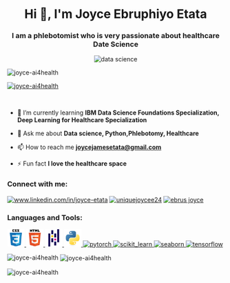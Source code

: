 <h1 align="center">Hi 👋, I'm Joyce Ebruphiyo Etata</h1>
<h3 align="center">I am a phlebotomist who is very passionate about healthcare Date Science</h3>

<p align="center">
  <img src="https://github.com/joyce-ai4health/your-repo/raw/main/data-science-logo.png" alt="data science" width="400" />
</p>




<p align="left"> <img src="https://komarev.com/ghpvc/?username=joyce-ai4health&label=Profile%20views&color=0e75b6&style=flat" alt="joyce-ai4health" /> </p>

<p align="left"> <a href="https://github.com/ryo-ma/github-profile-trophy"><img src="https://github-profile-trophy.vercel.app/?username=joyce-ai4health" alt="joyce-ai4health" /></a> </p>

<p align="left"> <a href="https://twitter.com/" target="blank"><img src="https://img.shields.io/twitter/follow/?logo=twitter&style=for-the-badge" alt="" /></a> </p>

- 🌱 I’m currently learning **IBM Data Science Foundations Specialization, Deep Learning for Healthcare Specialization**

- 💬 Ask me about **Data science, Python,Phlebotomy, Healthcare**

- 📫 How to reach me **joycejamesetata@gmail.com**

- ⚡ Fun fact **I love the healthcare space**

<h3 align="left">Connect with me:</h3>
<p align="left">
<a href="https://linkedin.com/in/www.linkedin.com/in/joyce-etata" target="blank"><img align="center" src="https://raw.githubusercontent.com/rahuldkjain/github-profile-readme-generator/master/src/images/icons/Social/linked-in-alt.svg" alt="www.linkedin.com/in/joyce-etata" height="30" width="40" /></a>
<a href="https://kaggle.com/uniquejoycee24" target="blank"><img align="center" src="https://raw.githubusercontent.com/rahuldkjain/github-profile-readme-generator/master/src/images/icons/Social/kaggle.svg" alt="uniquejoycee24" height="30" width="40" /></a>
<a href="https://fb.com/ebrus joyce" target="blank"><img align="center" src="https://raw.githubusercontent.com/rahuldkjain/github-profile-readme-generator/master/src/images/icons/Social/facebook.svg" alt="ebrus joyce" height="30" width="40" /></a>
</p>

<h3 align="left">Languages and Tools:</h3>
<p align="left"> <a href="https://www.w3schools.com/css/" target="_blank" rel="noreferrer"> <img src="https://raw.githubusercontent.com/devicons/devicon/master/icons/css3/css3-original-wordmark.svg" alt="css3" width="40" height="40"/> </a> <a href="https://www.w3.org/html/" target="_blank" rel="noreferrer"> <img src="https://raw.githubusercontent.com/devicons/devicon/master/icons/html5/html5-original-wordmark.svg" alt="html5" width="40" height="40"/> </a> <a href="https://pandas.pydata.org/" target="_blank" rel="noreferrer"> <img src="https://raw.githubusercontent.com/devicons/devicon/2ae2a900d2f041da66e950e4d48052658d850630/icons/pandas/pandas-original.svg" alt="pandas" width="40" height="40"/> </a> <a href="https://www.python.org" target="_blank" rel="noreferrer"> <img src="https://raw.githubusercontent.com/devicons/devicon/master/icons/python/python-original.svg" alt="python" width="40" height="40"/> </a> <a href="https://pytorch.org/" target="_blank" rel="noreferrer"> <img src="https://www.vectorlogo.zone/logos/pytorch/pytorch-icon.svg" alt="pytorch" width="40" height="40"/> </a> <a href="https://scikit-learn.org/" target="_blank" rel="noreferrer"> <img src="https://upload.wikimedia.org/wikipedia/commons/0/05/Scikit_learn_logo_small.svg" alt="scikit_learn" width="40" height="40"/> </a> <a href="https://seaborn.pydata.org/" target="_blank" rel="noreferrer"> <img src="https://seaborn.pydata.org/_images/logo-mark-lightbg.svg" alt="seaborn" width="40" height="40"/> </a> <a href="https://www.tensorflow.org" target="_blank" rel="noreferrer"> <img src="https://www.vectorlogo.zone/logos/tensorflow/tensorflow-icon.svg" alt="tensorflow" width="40" height="40"/> </a> </p>

<p><img align="left" src="https://github-readme-stats.vercel.app/api/top-langs?username=joyce-ai4health&show_icons=true&locale=en&layout=compact" alt="joyce-ai4health" /></p>

<p>&nbsp;<img align="center" src="https://github-readme-stats.vercel.app/api?username=joyce-ai4health&show_icons=true&locale=en" alt="joyce-ai4health" /></p>

<p><img align="center" src="https://github-readme-streak-stats.herokuapp.com/?user=joyce-ai4health&" alt="joyce-ai4health" /></p>






